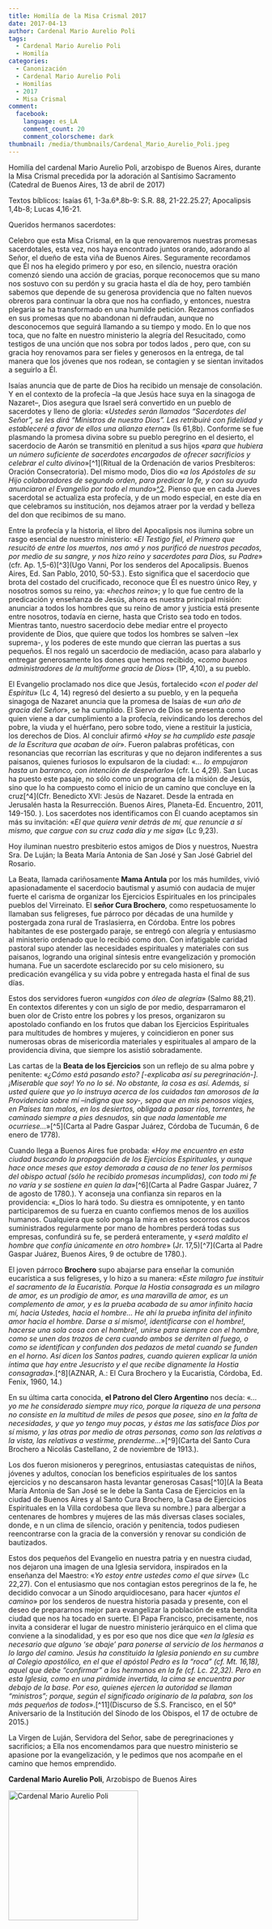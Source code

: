 ```yaml
---
title: Homilía de la Misa Crismal 2017
date: 2017-04-13
author: Cardenal Mario Aurelio Poli
tags:
  - Cardenal Mario Aurelio Poli
  - Homilía
categories:
  - Canonización
  - Cardenal Mario Aurelio Poli
  - Homilías
  - 2017
  - Misa Crismal
comment:
  facebook:
    language: es_LA
    comment_count: 20
    comment_colorscheme: dark
thumbnail: /media/thumbnails/Cardenal_Mario_Aurelio_Poli.jpeg
---
```


Homilía del cardenal Mario Aurelio Poli, arzobispo de Buenos Aires, durante la Misa Crismal precedida por la adoración al Santísimo Sacramento (Catedral de Buenos Aires, 13 de abril de 2017)
<!-- more -->
Textos bíblicos: Isaías 61, 1-3a.6ª.8b-9: S.R. 88, 21-22.25.27; Apocalipsis 1,4b-8; Lucas 4,16-21.

Queridos hermanos sacerdotes:

Celebro que esta Misa Crismal, en la que renovaremos nuestras promesas sacerdotales, esta vez, nos haya encontrado juntos orando, adorando al Señor, el dueño de esta viña de Buenos Aires. Seguramente recordamos que Él nos ha elegido primero y por eso, en silencio, nuestra oración comenzó siendo una acción de gracias, porque reconocemos que su mano nos sostuvo con su perdón y su gracia hasta el día de hoy, pero también sabemos que depende de su generosa providencia que no falten nuevos obreros para continuar la obra que nos ha confiado, y entonces, nuestra plegaria se ha transformado en una humilde petición. Rezamos confiados en sus promesas que no abandonan ni defraudan, aunque no desconocemos que seguirá llamando a su tiempo y modo. En lo que nos toca, que no falte en nuestro ministerio la alegría del Resucitado, como testigos de una unción que nos sobra por todos lados , pero que, con su gracia hoy renovamos para ser fieles y generosos en la entrega, de tal manera que los jóvenes que nos rodean, se contagien y se sientan invitados a seguirlo a Él.

Isaías anuncia que de parte de Dios ha recibido un mensaje de consolación. Y en el contexto de la profecía –la que Jesús hace suya en la sinagoga de Nazaret–, Dios asegura que Israel será convertido en un pueblo de sacerdotes y lleno de gloria: «_Ustedes serán llamados “Sacerdotes del Señor”, se les dirá “Ministros de nuestro Dios”. Les retribuiré con fidelidad y estableceré a favor de ellos una alianza eterna_» (Is 61,8b). Conforme se fue plasmando la promesa divina sobre su pueblo peregrino en el desierto, el sacerdocio de Aarón se transmitió en plenitud a sus hijos «_para que hubiera un número suficiente de sacerdotes encargados de ofrecer sacrificios y celebrar el culto divino_»[^1](Ritual de la Ordenación de varios Presbíteros: Oración Consecratoria). Del mismo modo, Dios dio «_a los Apóstoles de su Hijo colaboradores de segundo orden, para predicar la fe, y con su ayuda anunciaron el Evangelio por todo el mundo_»[^2](Ibídem). Pienso que en cada Jueves sacerdotal se actualiza esta profecía, y de un modo especial, en este día en que celebramos su institución, nos dejamos atraer por la verdad y belleza del don que recibimos de su mano.

Entre la profecía y la historia, el libro del Apocalipsis nos ilumina sobre un rasgo esencial de nuestro ministerio: «_El Testigo fiel, el Primero que resucitó de entre los muertos, nos amó y nos purificó de nuestros pecados, por medio de su sangre, y nos hizo reino y sacerdotes para Dios, su Padre_» (cfr. Ap. 1,5-6)[^3](Ugo Vanni, Por los senderos del Apocalipsis. Buenos Aires, Ed. San Pablo, 2010, 50-53.). Esto significa que el sacerdocio que brota del costado del crucificado, reconoce que Él es nuestro único Rey, y nosotros somos su reino, ya: «_hechos reino_»; y lo que fue centro de la predicación y enseñanza de Jesús, ahora es nuestra principal misión: anunciar a todos los hombres que su reino de amor y justicia está presente entre nosotros, todavía en cierne, hasta que Cristo sea todo en todos. Mientras tanto, nuestro sacerdocio debe mediar entre el proyecto providente de Dios, que quiere que todos los hombres se salven –lex suprema-, y los poderes de este mundo que cierran las puertas a sus pequeños. Él nos regaló un sacerdocio de mediación, acaso para alabarlo y entregar generosamente los dones que hemos recibido, «_como buenos administradores de la multiforme gracia de Dios_» (1P, 4,10), a su pueblo.

El Evangelio proclamado nos dice que Jesús, fortalecido «_con el poder del Espíritu_» (Lc 4, 14) regresó del desierto a su pueblo, y en la pequeña sinagoga de Nazaret anuncia que la promesa de Isaías de «_un año de gracia del Señor_», se ha cumplido. El Siervo de Dios se presenta como quien viene a dar cumplimiento a la profecía, reivindicando los derechos del pobre, la viuda y el huérfano, pero sobre todo, viene a restituir la justicia, los derechos de Dios. Al concluir afirmó «_Hoy se ha cumplido este pasaje de la Escritura que acaban de oír_». Fueron palabras proféticas, con resonancias que recorrían las escrituras y que no dejaron indiferentes a sus paisanos, quienes furiosos lo expulsaron de la ciudad: «_… lo empujaron hasta un barranco, con intención de despeñarlo_» (cfr. Lc 4,29). San Lucas ha puesto este pasaje, no sólo como un programa de la misión de Jesús, sino que lo ha compuesto como el inicio de un camino que concluye en la cruz[^4](Cfr. Benedicto XVI: Jesús de Nazaret. Desde la entrada en Jerusalén hasta la Resurrección. Buenos Aires, Planeta-Ed. Encuentro, 2011, 149-150. ). Los sacerdotes nos identificamos con Él cuando aceptamos sin más su invitación: «_El que quiera venir detrás de mí, que renuncie a sí mismo, que cargue con su cruz cada día y me siga_» (Lc 9,23).

Hoy iluminan nuestro presbiterio estos amigos de Dios y nuestros, Nuestra Sra. De Luján; la Beata María Antonia de San José y San José Gabriel del Rosario.

La Beata, llamada cariñosamente __Mama Antula__ por los más humildes, vivió apasionadamente el sacerdocio bautismal y asumió con audacia de mujer fuerte el carisma de organizar los Ejercicios Espirituales en los principales pueblos del Virreinato. El __señor Cura Brochero__, como respetuosamente lo llamaban sus feligreses, fue párroco por décadas de una humilde y postergada zona rural de Traslasierra, en Córdoba. Entre los pobres habitantes de ese postergado paraje, se entregó con alegría y entusiasmo al ministerio ordenado que lo recibió como don. Con infatigable caridad pastoral supo atender las necesidades espirituales y materiales con sus paisanos, logrando una original síntesis entre evangelización y promoción humana. Fue un sacerdote esclarecido por su celo misionero, su predicación evangélica y su vida pobre y entregada hasta el final de sus días.

Estos dos servidores fueron «_ungidos con óleo de alegría_» (Salmo 88,21). En contextos diferentes y con un siglo de por medio, desparramaron el buen olor de Cristo entre los pobres y los presos, organizaron su apostolado confiando en los frutos que daban los Ejercicios Espirituales para multitudes de hombres y mujeres, y coincidieron en poner sus numerosas obras de misericordia materiales y espirituales al amparo de la providencia divina, que siempre los asistió sobradamente.

Las cartas de la __Beata de los Ejercicios__ son un reflejo de su alma pobre y penitente: «_¿Cómo está pasando esto? [-explicaba así su peregrinación-]. ¡Miserable que soy! Yo no lo sé. No obstante, la cosa es así. Además, si usted quiere que yo lo instruya acerca de los cuidados tan amorosos de la Providencia sobre mí –indigna que soy-, sepa que en mis penosos viajes, en Países tan malos, en los desiertos, obligada a pasar ríos, torrentes, he caminado siempre a pies desnudos, sin que nada lamentable me ocurriese…_»[^5](Carta al Padre Gaspar Juárez, Córdoba de Tucumán, 6 de enero de 1778).

Cuando llega a Buenos Aires fue probada: «_Hoy me encuentro en esta ciudad buscando la propagación de los Ejercicios Espirituales, y aunque hace once meses que estoy demorada a causa de no tener los permisos del obispo actual (sólo he recibido promesas incumplidas), con todo mi fe no varía y se sostiene en quien la da_»[^6](Carta al Padre Gaspar Juárez, 7 de agosto de 1780.). Y aconseja una confianza sin reparos en la providencia: «_Dios lo hará todo. Su diestra es omnipotente, y en tanto participaremos de su fuerza en cuanto confiemos menos de los auxilios humanos. Cualquiera que solo ponga la mira en estos socorros caducos suministrados regularmente por mano de hombres perderá todas sus empresas, confundirá su fe, se perderá enteramente, y «_será maldito el hombre que confía únicamente en otro hombre_» (Jr. 17,5)[^7](Carta al Padre Gaspar Juárez, Buenos Aires, 9 de octubre de 1780.).

El joven párroco __Brochero__ supo abajarse para enseñar la comunión eucarística a sus feligreses, y lo hizo a su manera: «_Este milagro fue instituir el sacramento de la Eucaristía. Porque la Hostia consagrada es un milagro de amor, es un prodigio de amor, es una maravilla de amor, es un complemento de amor, y es la prueba acabada de su amor infinito hacia mí, hacia Ustedes, hacia el hombre… He ahí la prueba infinita del infinito amor hacia el hombre. Darse a sí mismo!, identificarse con el hombre!, hacerse una sola cosa con el hombre!, unirse para siempre con el hombre, como se unen dos trozos de cera cuando ambos se derriten al fuego, o como se identifican y confunden dos pedazos de metal cuando se funden en el horno. Así dicen los Santos padres, cuando quieren explicar la unión íntima que hay entre Jesucristo y el que recibe dignamente la Hostia consagrada_».[^8](AZNAR, A.: El Cura Brochero y la Eucaristía, Córdoba, Ed. Fenix, 1960, 14.)

En su última carta conocida, __el Patrono del Clero Argentino__ nos decía: «_… yo me he considerado siempre muy rico, porque la riqueza de una persona no consiste en la multitud de miles de pesos que posee, sino en la falta de necesidades, y que yo tengo muy pocas, y éstas me las satisface Dios por sí mismo, y las otras por medio de otras personas, como son las relativas a la vista, las relativas a vestirme, prenderme…_»[^9](Carta del Santo Cura Brochero a Nicolás Castellano, 2 de noviembre de 1913.).

Los dos fueron misioneros y peregrinos, entusiastas catequistas de niños, jóvenes y adultos, conocían los beneficios espirituales de los santos ejercicios y no descansaron hasta levantar generosas Casas[^10](A la Beata María Antonia de San José se le debe la Santa Casa de Ejercicios en la ciudad de Buenos Aires y al Santo Cura Brochero, la Casa de Ejercicios Espirituales en la Villa cordobesa que lleva su nombre.) para albergar a centenares de hombres y mujeres de las más diversas clases sociales, donde, e n un clima de silencio, oración y penitencia, todos pudiesen reencontrarse con la gracia de la conversión y renovar su condición de bautizados.

Estos dos pequeños del Evangelio en nuestra patria y en nuestra ciudad, nos dejaron una imagen de una Iglesia servidora, inspirados en la enseñanza del Maestro: «_Yo estoy entre ustedes como el que sirve_» (Lc 22,27). Con el entusiasmo que nos contagian estos peregrinos de la fe, he decidido convocar a un Sínodo arquidiocesano, para hacer «_juntos el camino_» por los senderos de nuestra historia pasada y presente, con el deseo de prepararnos mejor para evangelizar la población de esta bendita ciudad que nos ha tocado en suerte. El Papa Francisco, precisamente, nos invita a considerar el lugar de nuestro ministerio jerárquico en el clima que conviene a la sinodalidad, y es por eso que nos dice que «_en la Iglesia es necesario que alguno ‘se abaje’ para ponerse al servicio de los hermanos a lo largo del camino. Jesús ha constituido la Iglesia poniendo en su cumbre al Colegio apostólico, en el que el apóstol Pedro es la “roca” (cf. Mt. 16,18), aquel que debe “confirmar” a los hermanos en la fe (cf. Lc. 22,32). Pero en esta Iglesia, como en una pirámide invertida, la cima se encuentra por debajo de la base. Por eso, quienes ejercen la autoridad se llaman “ministros”; porque, según el significado originario de la palabra, son los más pequeños de todos_».[^11](Discurso de S.S. Francisco, en el 50° Aniversario de la Institución del Sínodo de los Obispos, el 17 de octubre de 2015.)

La Virgen de Luján, Servidora del Señor, sabe de peregrinaciones y sacrificios; a Ella nos encomendamos para que nuestro ministerio se apasione por la evangelización, y le pedimos que nos acompañe en el camino que hemos emprendido.

__Cardenal Mario Aurelio Poli__, Arzobispo de Buenos Aires

<a title="By Pufui Pc Pifpef I (Own work) [CC BY-SA 3.0 (http://creativecommons.org/licenses/by-sa/3.0)], via Wikimedia Commons" href="https://commons.wikimedia.org/wiki/File%3AMario_Aurelio_Cardinal_Poli.JPG"><img width="256" alt="Cardenal Mario Aurelio Poli" src="https://upload.wikimedia.org/wikipedia/commons/thumb/7/77/Mario_Aurelio_Cardinal_Poli.JPG/256px-Mario_Aurelio_Cardinal_Poli.JPG"/></a>
